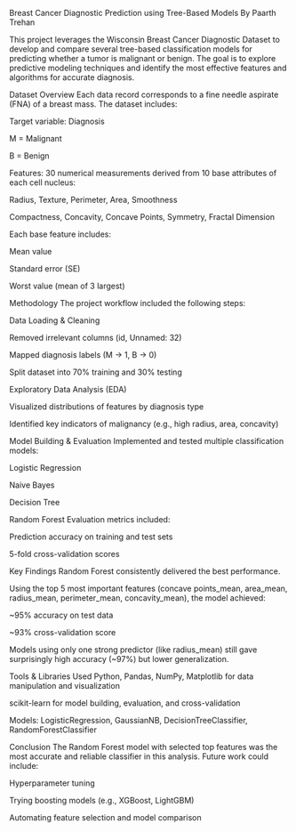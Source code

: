 Breast Cancer Diagnostic Prediction using Tree-Based Models
By Paarth Trehan

This project leverages the Wisconsin Breast Cancer Diagnostic Dataset to develop and compare several tree-based classification models for predicting whether a tumor is malignant or benign. The goal is to explore predictive modeling techniques and identify the most effective features and algorithms for accurate diagnosis.



Dataset Overview
Each data record corresponds to a fine needle aspirate (FNA) of a breast mass. The dataset includes:

Target variable: Diagnosis

M = Malignant

B = Benign

Features: 30 numerical measurements derived from 10 base attributes of each cell nucleus:

Radius, Texture, Perimeter, Area, Smoothness

Compactness, Concavity, Concave Points, Symmetry, Fractal Dimension

Each base feature includes:

Mean value

Standard error (SE)

Worst value (mean of 3 largest)



Methodology
The project workflow included the following steps:

Data Loading & Cleaning

Removed irrelevant columns (id, Unnamed: 32)

Mapped diagnosis labels (M → 1, B → 0)

Split dataset into 70% training and 30% testing

Exploratory Data Analysis (EDA)

Visualized distributions of features by diagnosis type

Identified key indicators of malignancy (e.g., high radius, area, concavity)



Model Building & Evaluation
Implemented and tested multiple classification models:

Logistic Regression

Naive Bayes

Decision Tree

Random Forest
Evaluation metrics included:

Prediction accuracy on training and test sets

5-fold cross-validation scores



Key Findings
Random Forest consistently delivered the best performance.

Using the top 5 most important features (concave points_mean, area_mean, radius_mean, perimeter_mean, concavity_mean), the model achieved:

~95% accuracy on test data

~93% cross-validation score

Models using only one strong predictor (like radius_mean) still gave surprisingly high accuracy (~97%) but lower generalization.

Tools & Libraries Used
Python, Pandas, NumPy, Matplotlib for data manipulation and visualization

scikit-learn for model building, evaluation, and cross-validation

Models: LogisticRegression, GaussianNB, DecisionTreeClassifier, RandomForestClassifier



Conclusion
The Random Forest model with selected top features was the most accurate and reliable classifier in this analysis. Future work could include:

Hyperparameter tuning

Trying boosting models (e.g., XGBoost, LightGBM)

Automating feature selection and model comparison

